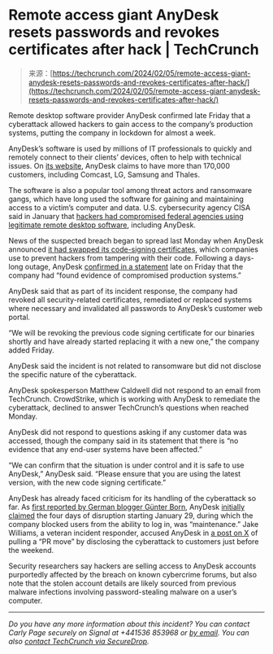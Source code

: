 <!--yml
category: 未分类
date: 2024-05-27 14:36:55
-->

# Remote access giant AnyDesk resets passwords and revokes certificates after hack | TechCrunch

> 来源：[https://techcrunch.com/2024/02/05/remote-access-giant-anydesk-resets-passwords-and-revokes-certificates-after-hack/](https://techcrunch.com/2024/02/05/remote-access-giant-anydesk-resets-passwords-and-revokes-certificates-after-hack/)

Remote desktop software provider AnyDesk confirmed late Friday that a cyberattack allowed hackers to gain access to the company’s production systems, putting the company in lockdown for almost a week.

AnyDesk’s software is used by millions of IT professionals to quickly and remotely connect to their clients’ devices, often to help with technical issues. On [its website](https://anydesk.com/en-gb/case-studies), AnyDesk claims to have more than 170,000 customers, including Comcast, LG, Samsung and Thales.

The software is also a popular tool among threat actors and ransomware gangs, which have long used the software for gaining and maintaining access to a victim’s computer and data. U.S. cybersecurity agency CISA said in January that [hackers had compromised federal agencies using legitimate remote desktop software](https://techcrunch.com/2023/01/26/us-federal-agencies-hacked-remote-access-tools/), including AnyDesk.

News of the suspected breach began to spread last Monday when AnyDesk announced [it had swapped its code-signing certificates](https://anydesk.com/en/changelog/windows), which companies use to prevent hackers from tampering with their code. Following a days-long outage, AnyDesk [confirmed in a statement](https://anydesk.com/en/public-statement) late on Friday that the company had “found evidence of compromised production systems.”

AnyDesk said that as part of its incident response, the company had revoked all security-related certificates, remediated or replaced systems where necessary and invalidated all passwords to AnyDesk’s customer web portal.

“We will be revoking the previous code signing certificate for our binaries shortly and have already started replacing it with a new one,” the company added Friday.

AnyDesk said the incident is not related to ransomware but did not disclose the specific nature of the cyberattack.

AnyDesk spokesperson Matthew Caldwell did not respond to an email from TechCrunch. CrowdStrike, which is working with AnyDesk to remediate the cyberattack, declined to answer TechCrunch’s questions when reached Monday.

AnyDesk did not respond to questions asking if any customer data was accessed, though the company said in its statement that there is “no evidence that any end-user systems have been affected.”

“We can confirm that the situation is under control and it is safe to use AnyDesk,” AnyDesk said. “Please ensure that you are using the latest version, with the new code signing certificate.”

AnyDesk has already faced criticism for its handling of the cyberattack so far. As [first reported by German blogger Günter Born](https://www.borncity.com/blog/2024/02/01/anydesk-und-die-stoerungen-es-ist-womoeglich-was-im-busch/), AnyDesk [initially claimed](https://twitter.com/anydesk/status/1752422327109746944) the four days of disruption starting January 29, during which the company blocked users from the ability to log in, was “maintenance.” Jake Williams, a veteran incident responder, accused AnyDesk in [a post on X](https://twitter.com/MalwareJake/status/1753550354958967113) of pulling a “PR move” by disclosing the cyberattack to customers just before the weekend.

Security researchers say hackers are selling access to AnyDesk accounts purportedly affected by the breach on known cybercrime forums, but also note that the stolen account details are likely sourced from previous malware infections involving password-stealing malware on a user’s computer.

* * *

*Do you have any more information about this incident? You can contact Carly Page securely on Signal at +441536 853968 or [by email](mailto:carly.page@techcrunch.com). You can also [contact TechCrunch via SecureDrop](https://techcrunch.com/tips).*